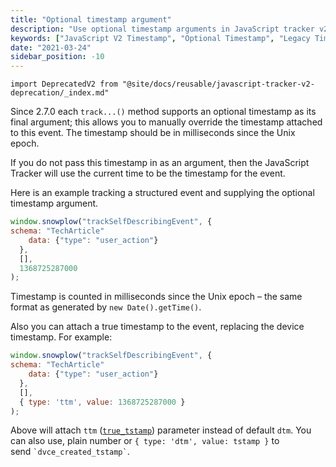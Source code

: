 ```yaml
---
title: "Optional timestamp argument"
description: "Use optional timestamp arguments in JavaScript tracker v2 for behavioral event timing."
keywords: ["JavaScript V2 Timestamp", "Optional Timestamp", "Legacy Timestamp", "Event Timing", "Custom Timing", "Time Data"]
date: "2021-03-24"
sidebar_position: -10
---
```


```mdx-code-block
import DeprecatedV2 from "@site/docs/reusable/javascript-tracker-v2-deprecation/_index.md"
```

<DeprecatedV2/>

Since 2.7.0 each `track...()` method supports an optional timestamp as its final argument; this allows you to manually override the timestamp attached to this event. The timestamp should be in milliseconds since the Unix epoch.

If you do not pass this timestamp in as an argument, then the JavaScript Tracker will use the current time to be the timestamp for the event.

Here is an example tracking a structured event and supplying the optional timestamp argument.

```javascript
window.snowplow("trackSelfDescribingEvent", {
schema: "TechArticle"
    data: {"type": "user_action"}
  }, 
  [], 
  1368725287000
);
```

Timestamp is counted in milliseconds since the Unix epoch – the same format as generated by `new Date().getTime()`.

Also you can attach a true timestamp to the event, replacing the device timestamp. For example:

```javascript
window.snowplow("trackSelfDescribingEvent", {
schema: "TechArticle"
    data: {"type": "user_action"}
  }, 
  [], 
  { type: 'ttm', value: 1368725287000 }
);
```

Above will attach `ttm` ([`true_tstamp`](/docs/fundamentals/canonical-event/index.md#date--time-fields)) parameter instead of default `dtm`. You can also use, plain number or `{ type: 'dtm', value: tstamp }` to send `` `dvce_created_tstamp` ``.
